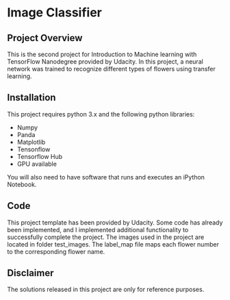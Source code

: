 # Image Classifier

## Project Overview
This is the second project for Introduction to Machine learning with TensorFlow Nanodegree provided by Udacity. In this project, a neural network was trained to recognize different types of flowers using transfer learning.


## Installation
This project requires python 3.x and the following python libraries:
* Numpy
* Panda
* Matplotlib
* Tensonflow
* Tensorflow Hub
* GPU available

You will also need to have software that runs and executes an iPython Notebook.


## Code 
This project template has been provided by Udacity. Some code has already been implemented, and I implemented additional functionality to successfully complete the project. The images used in the project are located in folder test_images. The label_map file maps each flower number to the corresponding flower name.

## Disclaimer
The solutions released in this project are only for reference purposes.
